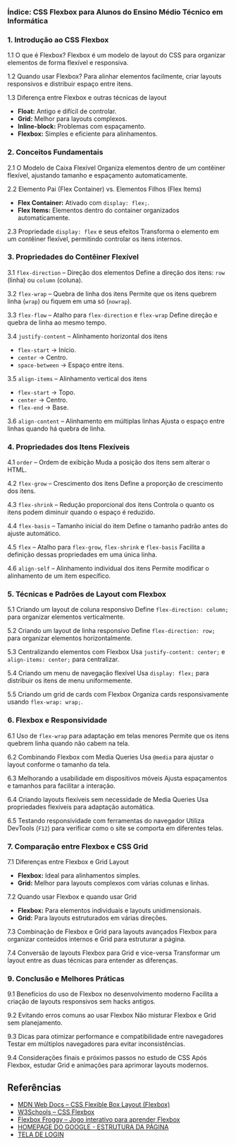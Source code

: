 ### Índice: CSS Flexbox para Alunos do Ensino Médio Técnico em Informática

### **1. Introdução ao CSS Flexbox**

1.1 O que é Flexbox?
Flexbox é um modelo de layout do CSS para organizar elementos de forma flexível e responsiva.

1.2 Quando usar Flexbox?
Para alinhar elementos facilmente, criar layouts responsivos e distribuir espaço entre itens.

1.3 Diferença entre Flexbox e outras técnicas de layout
- **Float:** Antigo e difícil de controlar.
- **Grid:** Melhor para layouts complexos.
- **Inline-block:** Problemas com espaçamento.
- **Flexbox:** Simples e eficiente para alinhamentos.

### **2. Conceitos Fundamentais**

2.1 O Modelo de Caixa Flexível
Organiza elementos dentro de um contêiner flexível, ajustando tamanho e espaçamento automaticamente.

2.2 Elemento Pai (Flex Container) vs. Elementos Filhos (Flex Items)
- **Flex Container:** Ativado com `display: flex;`.
- **Flex Items:** Elementos dentro do container organizados automaticamente.

2.3 Propriedade `display: flex` e seus efeitos
Transforma o elemento em um contêiner flexível, permitindo controlar os itens internos.

### **3. Propriedades do Contêiner Flexível**

3.1 `flex-direction` – Direção dos elementos
Define a direção dos itens: `row` (linha) ou `column` (coluna).

3.2 `flex-wrap` – Quebra de linha dos itens
Permite que os itens quebrem linha (`wrap`) ou fiquem em uma só (`nowrap`).

3.3 `flex-flow` – Atalho para `flex-direction` e `flex-wrap`
Define direção e quebra de linha ao mesmo tempo.

3.4 `justify-content` – Alinhamento horizontal dos itens
- `flex-start` → Início.
- `center` → Centro.
- `space-between` → Espaço entre itens.

3.5 `align-items` – Alinhamento vertical dos itens
- `flex-start` → Topo.
- `center` → Centro.
- `flex-end` → Base.

3.6 `align-content` – Alinhamento em múltiplas linhas
Ajusta o espaço entre linhas quando há quebra de linha.

### **4. Propriedades dos Itens Flexíveis**

4.1 `order` – Ordem de exibição
Muda a posição dos itens sem alterar o HTML.

4.2 `flex-grow` – Crescimento dos itens
Define a proporção de crescimento dos itens.

4.3 `flex-shrink` – Redução proporcional dos itens
Controla o quanto os itens podem diminuir quando o espaço é reduzido.

4.4 `flex-basis` – Tamanho inicial do item
Define o tamanho padrão antes do ajuste automático.

4.5 `flex` – Atalho para `flex-grow`, `flex-shrink` e `flex-basis`
Facilita a definição dessas propriedades em uma única linha.

4.6 `align-self` – Alinhamento individual dos itens
Permite modificar o alinhamento de um item específico.

### **5. Técnicas e Padrões de Layout com Flexbox**

5.1 Criando um layout de coluna responsivo
Define `flex-direction: column;` para organizar elementos verticalmente.

5.2 Criando um layout de linha responsivo
Define `flex-direction: row;` para organizar elementos horizontalmente.

5.3 Centralizando elementos com Flexbox
Usa `justify-content: center;` e `align-items: center;` para centralizar.

5.4 Criando um menu de navegação flexível
Usa `display: flex;` para distribuir os itens de menu uniformemente.

5.5 Criando um grid de cards com Flexbox
Organiza cards responsivamente usando `flex-wrap: wrap;`.

### **6. Flexbox e Responsividade**

6.1 Uso de `flex-wrap` para adaptação em telas menores
Permite que os itens quebrem linha quando não cabem na tela.

6.2 Combinando Flexbox com Media Queries
Usa `@media` para ajustar o layout conforme o tamanho da tela.

6.3 Melhorando a usabilidade em dispositivos móveis
Ajusta espaçamentos e tamanhos para facilitar a interação.

6.4 Criando layouts flexíveis sem necessidade de Media Queries
Usa propriedades flexíveis para adaptação automática.

6.5 Testando responsividade com ferramentas do navegador
Utiliza DevTools (`F12`) para verificar como o site se comporta em diferentes telas.

### **7. Comparação entre Flexbox e CSS Grid**

7.1 Diferenças entre Flexbox e Grid Layout
- **Flexbox:** Ideal para alinhamentos simples.
- **Grid:** Melhor para layouts complexos com várias colunas e linhas.

7.2 Quando usar Flexbox e quando usar Grid
- **Flexbox:** Para elementos individuais e layouts unidimensionais.
- **Grid:** Para layouts estruturados em várias direções.

7.3 Combinação de Flexbox e Grid para layouts avançados
Flexbox para organizar conteúdos internos e Grid para estruturar a página.

7.4 Conversão de layouts Flexbox para Grid e vice-versa
Transformar um layout entre as duas técnicas para entender as diferenças.

### **9. Conclusão e Melhores Práticas**

9.1 Benefícios do uso de Flexbox no desenvolvimento moderno
Facilita a criação de layouts responsivos sem hacks antigos.

9.2 Evitando erros comuns ao usar Flexbox
Não misturar Flexbox e Grid sem planejamento.

9.3 Dicas para otimizar performance e compatibilidade entre navegadores
Testar em múltiplos navegadores para evitar inconsistências.

9.4 Considerações finais e próximos passos no estudo de CSS
Após Flexbox, estudar Grid e animações para aprimorar layouts modernos.

## **Referências**

- [MDN Web Docs – CSS Flexible Box Layout (Flexbox)](https://developer.mozilla.org/en-US/docs/Web/CSS/CSS_flexible_box_layout)  
- [W3Schools – CSS Flexbox](https://www.w3schools.com/css/css3_flexbox.asp)  
- [Flexbox Froggy – Jogo interativo para aprender Flexbox](https://flexboxfroggy.com/)
- [HOMEPAGE DO GOOGLE - ESTRUTURA DA PÁGINA](https://youtu.be/fggcHsk-4nw?si=3M78RtsbO8Y4uhAp)
- [TELA DE LOGIN](https://youtu.be/UoPp9DE2X3E?si=_LSs0YN2JRhqVfFr)




